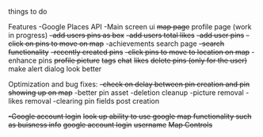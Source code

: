 things to do

Features
    -Google Places API
    -Main screen ui
        ~~map page~~
        profile page (work in progress)
            ~~-add users pins as box~~
            ~~-add users total likes~~
            ~~-add user pins~~
            ~~-click on pins to move on map~~
            -achievements
        search page
            ~~-search functionality~~
            ~~-recently created pins~~
            ~~-click pins to move to location on map~~
    -enhance pins
        ~~profile picture~~
        ~~tags~~
        ~~chat~~
        ~~likes~~
        ~~delete pins (only for the user)~~
        make alert dialog look better

Optimization and bug fixes:
    ~~-check on delay between pin creation and pin showing up on map~~
    -better pin asset
    -deletion cleanup
        -picture removal
        -likes removal
    -clearing pin fields post creation

~~-Google account login~~
~~look up ability to use google map functionality such as buisness info~~
~~google account login~~
~~username~~
~~Map Controls~~
